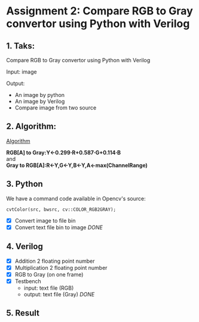 
# Assignment 2: Compare RGB to Gray convertor using Python with Verilog
## 1. Taks: 
 Compare RGB to Gray convertor using Python with Verilog
 
 Input: image
 
 Output:
- An image by python
- An image by Verilog
- Compare image from two source
      
## 2. Algorithm:
[Algorithm](https://docs.opencv.org/3.4/de/d25/imgproc_color_conversions.html)   


**RGB[A] to Gray:Y←0.299⋅R+0.587⋅G+0.114⋅B**   
                  and     
**Gray to RGB[A]:R←Y,G←Y,B←Y,A←max(ChannelRange)**
## 3. Python
  We have a command code available in Opencv's source:
  
  `cvtColor(src, bwsrc, cv::COLOR_RGB2GRAY);`
  
  - [x] Convert image to file bin
  - [x] Convert text file bin to image
 *DONE*
## 4. Verilog 
- [x] Addition 2 floating point number
- [x] Multiplication 2 floating point number
- [x] RGB to Gray (on one frame)
- [x] Testbench
  - input: text file (RGB)
  - output:  text file (Gray)
   *DONE*
## 5. Result 
